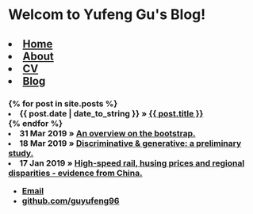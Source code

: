 # Welcom to Yufeng Gu's Blog!
<h2>
	<li><a href="/">Home</a></li>
		        	<li><a href="/about">About</a></li>
	        		<li><a href="/cv">CV</a></li>
	        		<li><a href="/blog">Blog</a></li>
<body>
<h3>
{% for post in site.posts %}
	    <li><span>{{ post.date | date_to_string }}</span> » <a href="{{ post.url }}" title="{{ post.title }}">{{ post.title }}</a></li>
	  {% endfor %}
		<li>31 Mar 2019 » <a href="{{site.baseurl}}/homework/hw2.pdf">An overview on the bootstrap.</a><br/>
		<li>18 Mar 2019 » <a href="{{site.baseurl}}/homework/hw1.pdf">Discriminative & generative: a preliminary study.</a><br/>
		<li>17 Jan 2019 » <a href="{{site.baseurl}}/article/High-Speed Rail, Housing Prices and Regional Disparities - Evidence from China.pdf">High-speed rail, husing prices and regional disparities - evidence from China.</a>
	</body>

<footer>
	    		<ul>
	        		<li><a href="mailto:guyf96@qq.com">Email</a></li>
	        		<li><a href="https://github.com/guyufeng96">github.com/guyufeng96</a></li>
				</ul>
			</footer>
